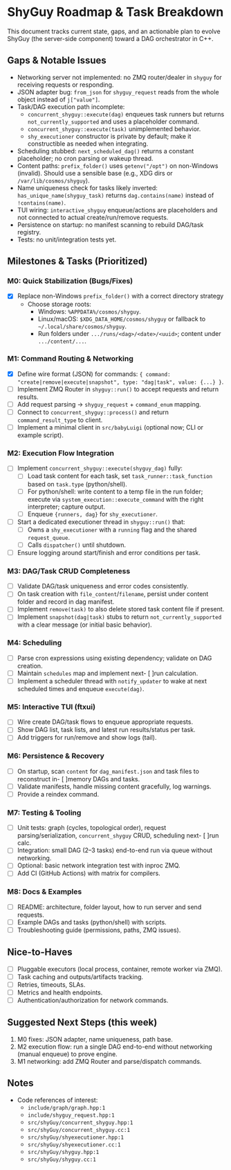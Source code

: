 # ShyGuy Roadmap & Task Breakdown

This document tracks current state, gaps, and an actionable plan to evolve ShyGuy (the server-side component) toward a DAG orchestrator in C++.

## Gaps & Notable Issues
- Networking server not implemented: no ZMQ router/dealer in `shyguy` for receiving requests or responding.
- JSON adapter bug: `from_json` for `shyguy_request` reads from the whole object instead of `j["value"]`.
- Task/DAG execution path incomplete:
  - `concurrent_shyguy::execute(dag)` enqueues task runners but returns `not_currently_supported` and uses a placeholder command.
  - `concurrent_shyguy::execute(task)` unimplemented behavior.
  - `shy_executioner` constructor is private by default; make it constructible as needed when integrating.
- Scheduling stubbed: `next_scheduled_dag()` returns a constant placeholder; no cron parsing or wakeup thread.
- Content paths: `prefix_folder()` uses `getenv("/opt")` on non-Windows (invalid). Should use a sensible base (e.g., XDG dirs or `/var/lib/cosmos/shyguy`).
- Name uniqueness check for tasks likely inverted: `has_unique_name(shyguy_task)` returns `dag.contains(name)` instead of `!contains(name)`.
- TUI wiring: `interactive_shyguy` enqueue/actions are placeholders and not connected to actual create/run/remove requests.
- Persistence on startup: no manifest scanning to rebuild DAG/task registry.
- Tests: no unit/integration tests yet.

## Milestones & Tasks (Prioritized)

### M0: Quick Stabilization (Bugs/Fixes)
- [x] Replace non-Windows `prefix_folder()` with a correct directory strategy 
  - Choose storage roots:
    - Windows: `%APPDATA%/cosmos/shyguy`.
    - Linux/macOS: `$XDG_DATA_HOME/cosmos/shyguy` or fallback to `~/.local/share/cosmos/shyguy`.
    - Run folders under `.../runs/<dag>/<date>/<uuid>`; content under `.../content/...`.

### M1: Command Routing & Networking
- [x] Define wire format (JSON) for commands: `{ command: "create|remove|execute|snapshot", type: "dag|task", value: {...} }`.
- [ ] Implement ZMQ Router in `shyguy::run()` to accept requests and return results.
- [ ] Add request parsing → `shyguy_request` + `command_enum` mapping.
- [ ] Connect to `concurrent_shyguy::process()` and return `command_result_type` to client.
- [ ] Implement a minimal client in `src/babyLuigi` (optional now; CLI or example script).

### M2: Execution Flow Integration
- [ ] Implement `concurrent_shyguy::execute(shyguy_dag)` fully:
  - [ ] Load task content for each task, set `task_runner::task_function` based on `task.type` (python/shell).
  - [ ] For python/shell: write content to a temp file in the run folder; execute via `system_execution::execute_command` with the right interpreter; capture output.
  - [ ] Enqueue `{runners, dag}` for `shy_executioner`.
- [ ] Start a dedicated executioner thread in `shyguy::run()` that:
  - [ ] Owns a `shy_executioner` with a `running` flag and the shared `request_queue`.
  - [ ] Calls `dispatcher()` until shutdown.
- [ ] Ensure logging around start/finish and error conditions per task.

### M3: DAG/Task CRUD Completeness
- [ ] Validate DAG/task uniqueness and error codes consistently.
- [ ] On task creation with `file_content`/`filename`, persist under content folder and record in dag manifest.
- [ ] Implement `remove(task)` to also delete stored task content file if present.
- [ ] Implement `snapshot(dag|task)` stubs to return `not_currently_supported` with a clear message (or initial basic behavior).

### M4: Scheduling
- [ ] Parse cron expressions using existing dependency; validate on DAG creation.
- [ ] Maintain `schedules` map and implement next- [ ]run calculation.
- [ ] Implement a scheduler thread with `notify_updater` to wake at next scheduled times and enqueue `execute(dag)`.

### M5: Interactive TUI (ftxui)
- [ ] Wire create DAG/task flows to enqueue appropriate requests.
- [ ] Show DAG list, task lists, and latest run results/status per task.
- [ ] Add triggers for run/remove and show logs (tail).

### M6: Persistence & Recovery
- [ ] On startup, scan `content` for `dag_manifest.json` and task files to reconstruct in- [ ]memory DAGs and tasks.
- [ ] Validate manifests, handle missing content gracefully, log warnings.
- [ ] Provide a reindex command.

### M7: Testing & Tooling
- [ ] Unit tests: graph (cycles, topological order), request parsing/serialization, `concurrent_shyguy` CRUD, scheduling next- [ ]run calc.
- [ ] Integration: small DAG (2–3 tasks) end-to-end run via queue without networking.
- [ ] Optional: basic network integration test with inproc ZMQ.
- [ ] Add CI (GitHub Actions) with matrix for compilers.

### M8: Docs & Examples
- [ ] README: architecture, folder layout, how to run server and send requests.
- [ ] Example DAGs and tasks (python/shell) with scripts.
- [ ] Troubleshooting guide (permissions, paths, ZMQ issues).

## Nice-to-Haves
- [ ] Pluggable executors (local process, container, remote worker via ZMQ).
- [ ] Task caching and outputs/artifacts tracking.
- [ ] Retries, timeouts, SLAs.
- [ ] Metrics and health endpoints.
- [ ] Authentication/authorization for network commands.

## Suggested Next Steps (this week)
1) M0 fixes: JSON adapter, name uniqueness, path base.
2) M2 execution flow: run a single DAG end-to-end without networking (manual enqueue) to prove engine.
3) M1 networking: add ZMQ Router and parse/dispatch commands.

## Notes
- Code references of interest:
  - `include/graph/graph.hpp:1`
  - `include/shyguy_request.hpp:1`
  - `src/shyGuy/concurrent_shyguy.hpp:1`
  - `src/shyGuy/concurrent_shyguy.cc:1`
  - `src/shyGuy/shyexecutioner.hpp:1`
  - `src/shyGuy/shyexecutioner.cc:1`
  - `src/shyGuy/shyguy.hpp:1`
  - `src/shyGuy/shyguy.cc:1`

